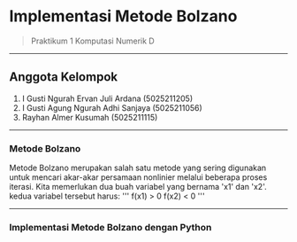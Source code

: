 # Implementasi Metode Bolzano
> Praktikum 1 Komputasi Numerik D

***

## Anggota Kelompok
1. I Gusti Ngurah Ervan Juli Ardana (5025211205)
2. I Gusti Agung Ngurah Adhi Sanjaya (5025211056)
3. Rayhan Almer Kusumah (5025211115)

---

### Metode Bolzano
Metode Bolzano merupakan salah satu metode yang sering digunakan untuk mencari akar-akar persamaan nonlinier melalui beberapa proses iterasi. Kita memerlukan dua buah variabel yang bernama 'x1' dan 'x2'. kedua variabel tersebut harus:
''' f(x1) > 0
    f(x2) < 0
'''

---
### Implementasi Metode Bolzano dengan Python
